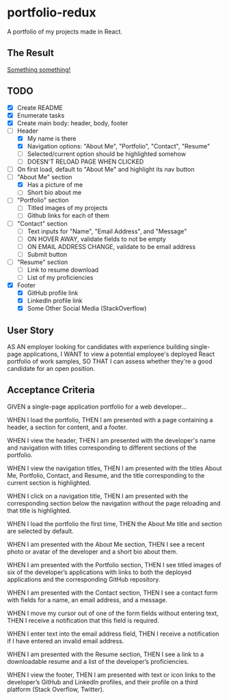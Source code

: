 # portfolio-redux
A portfolio of my projects made in React.

## The Result
[Something something!](http://google.com)

## TODO
- [x] Create README
- [x] Enumerate tasks
- [X] Create main body: header, body, footer
- [ ] Header
    - [x] My name is there
    - [x] Navigation options: "About Me", "Portfolio", "Contact", "Resume"
    - [ ] Selected/current option should be highlighted somehow
    - [ ] DOESN'T RELOAD PAGE WHEN CLICKED
- [ ] On first load, default to "About Me" and highlight its nav button
- [ ] "About Me" section
    - [x] Has a picture of me
    - [ ] Short bio about me
- [ ] "Portfolio" section
    - [ ] Titled images of my projects
    - [ ] Github links for each of them
- [ ] "Contact" section
    - [ ] Text inputs for "Name", "Email Address", and "Message"
    - [ ] ON HOVER AWAY, validate fields to not be empty
    - [ ] ON EMAIL ADDRESS CHANGE, validate to be email address
    - [ ] Submit button
- [ ] "Resume" section
    - [ ] Link to resume download
    - [ ] List of my proficiencies
- [x] Footer
    - [x] GitHub profile link
    - [x] LinkedIn profile link
    - [x] Some Other Social Media (StackOverflow)

## User Story
AS AN employer looking for candidates with experience building single-page applications,
I WANT to view a potential employee's deployed React portfolio of work samples,
SO THAT I can assess whether they're a good candidate for an open position.

## Acceptance Criteria
GIVEN a single-page application portfolio for a web developer...

WHEN I load the portfolio,
THEN I am presented with a page containing a header, a section for content, and a footer.

WHEN I view the header,
THEN I am presented with the developer's name and navigation with titles corresponding to different sections of the portfolio.

WHEN I view the navigation titles,
THEN I am presented with the titles About Me, Portfolio, Contact, and Resume, and the title corresponding to the current section is highlighted.

WHEN I click on a navigation title,
THEN I am presented with the corresponding section below the navigation without the page reloading and that title is highlighted.

WHEN I load the portfolio the first time,
THEN the About Me title and section are selected by default.

WHEN I am presented with the About Me section,
THEN I see a recent photo or avatar of the developer and a short bio about them.

WHEN I am presented with the Portfolio section,
THEN I see titled images of six of the developer’s applications with links to both the deployed applications and the corresponding GitHub repository.

WHEN I am presented with the Contact section,
THEN I see a contact form with fields for a name, an email address, and a message.

WHEN I move my cursor out of one of the form fields without entering text,
THEN I receive a notification that this field is required.

WHEN I enter text into the email address field,
THEN I receive a notification if I have entered an invalid email address.

WHEN I am presented with the Resume section,
THEN I see a link to a downloadable resume and a list of the developer’s proficiencies.

WHEN I view the footer,
THEN I am presented with text or icon links to the developer’s GitHub and LinkedIn profiles, and their profile on a third platform (Stack Overflow, Twitter).